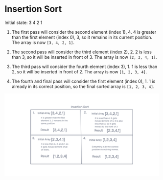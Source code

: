 # Insertion Sort

Initial state: 3 4 2 1

1. The first pass will consider the second element (index 1), 4. 4 is greater than the first element (index 0), 3, so it remains in its current position. The array is now `[3, 4, 2, 1]`.

2. The second pass will consider the third element (index 2), 2. 2 is less than 3, so it will be inserted in front of 3. The array is now `[2, 3, 4, 1]`.

3. The third pass will consider the fourth element (index 3), 1. 1 is less than 2, so it will be inserted in front of 2. The array is now `[1, 2, 3, 4]`.

4. The fourth and final pass will consider the first element (index 0), 1. 1 is already in its correct position, so the final sorted array is `[1, 2, 3, 4]`.

![visual](./CC-26.png)
